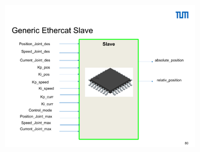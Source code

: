 
<p align="center">
  <img src="https://github.com/Divij96/Projects/blob/main/ScaraRobot/Images/EtherLab.png" width="600" title="hover text">
</p>


